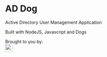 # AD Dog
 
Active Directory User Management Application

Built with NodeJS, Javascript and Dogs

Brought to you by:
<br>
<img style="height:25px" src="https://sc.dog/includes/logo.png">
